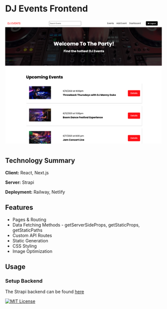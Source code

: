 # DJ Events Frontend

![ScreenShoot](https://raw.githubusercontent.com/kcansari/dj-events-frontend/main/public/images/screen.png)

#

## Technology Summary

**Client:** React, Next.js

**Server:** Strapi

**Deployment:** Railway, Netlify

## Features

- Pages & Routing
- Data Fetching Methods - getServerSideProps, getStaticProps, getStaticPaths
- Custom API Routes
- Static Generation
- CSS Styling
- Image Optimization

## Usage

### Setup Backend

The Strapi backend can be found [here](https://github.com/kcansari/dj-events-backend/tree/temp-branch)


[![MIT License](https://img.shields.io/badge/License-MIT-green.svg)](https://choosealicense.com/licenses/mit/)

